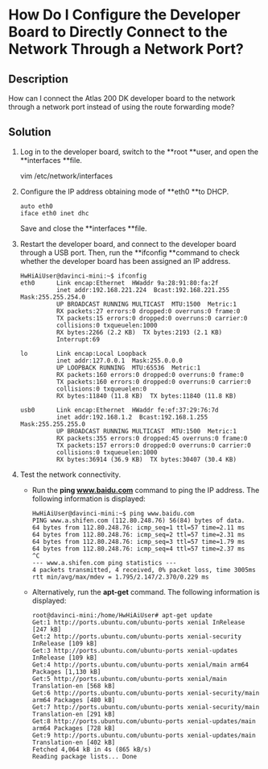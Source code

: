 # How Do I Configure the Developer Board to Directly Connect to the Network Through a Network Port?<a name="EN-US_TOPIC_0197337868"></a>

## Description<a name="section12157144045416"></a>

How can I connect the Atlas 200 DK developer board to the network through a network port instead of using the route forwarding mode?

## Solution<a name="section3271192405511"></a>

1.  Log in to the developer board, switch to the  **root **user, and open the  **interfaces **file.

    vim /etc/network/interfaces

2.  Configure the IP address obtaining mode of  **eth0 **to DHCP.

    ```
    auto eth0
    iface eth0 inet dhc
    ```

    Save and close the  **interfaces **file.

3.  Restart the developer board, and connect to the developer board through a USB port. Then, run the  **ifconfig **command to check whether the developer board has been assigned an IP address.

    ```
    HwHiAiUser@davinci-mini:~$ ifconfig
    eth0      Link encap:Ethernet  HWaddr 9a:28:91:80:fa:2f  
              inet addr:192.168.221.224  Bcast:192.168.221.255  Mask:255.255.254.0
              UP BROADCAST RUNNING MULTICAST  MTU:1500  Metric:1
              RX packets:27 errors:0 dropped:0 overruns:0 frame:0
              TX packets:15 errors:0 dropped:0 overruns:0 carrier:0
              collisions:0 txqueuelen:1000 
              RX bytes:2266 (2.2 KB)  TX bytes:2193 (2.1 KB)
              Interrupt:69 
    
    lo        Link encap:Local Loopback  
              inet addr:127.0.0.1  Mask:255.0.0.0
              UP LOOPBACK RUNNING  MTU:65536  Metric:1
              RX packets:160 errors:0 dropped:0 overruns:0 frame:0
              TX packets:160 errors:0 dropped:0 overruns:0 carrier:0
              collisions:0 txqueuelen:0 
              RX bytes:11840 (11.8 KB)  TX bytes:11840 (11.8 KB)
    
    usb0      Link encap:Ethernet  HWaddr fe:ef:37:29:76:7d  
              inet addr:192.168.1.2  Bcast:192.168.1.255  Mask:255.255.255.0
              UP BROADCAST RUNNING MULTICAST  MTU:1500  Metric:1
              RX packets:355 errors:0 dropped:45 overruns:0 frame:0
              TX packets:157 errors:0 dropped:0 overruns:0 carrier:0
              collisions:0 txqueuelen:1000 
              RX bytes:36914 (36.9 KB)  TX bytes:30407 (30.4 KB)
    ```

4.  Test the network connectivity.
    -   Run the  **ping www.baidu.com**  command to ping the IP address. The following information is displayed:

        ```
        HwHiAiUser@davinci-mini:~$ ping www.baidu.com
        PING www.a.shifen.com (112.80.248.76) 56(84) bytes of data.
        64 bytes from 112.80.248.76: icmp_seq=1 ttl=57 time=2.11 ms
        64 bytes from 112.80.248.76: icmp_seq=2 ttl=57 time=2.31 ms
        64 bytes from 112.80.248.76: icmp_seq=3 ttl=57 time=1.79 ms
        64 bytes from 112.80.248.76: icmp_seq=4 ttl=57 time=2.37 ms
        ^C
        --- www.a.shifen.com ping statistics ---
        4 packets transmitted, 4 received, 0% packet loss, time 3005ms
        rtt min/avg/max/mdev = 1.795/2.147/2.370/0.229 ms
        ```

    -   Alternatively, run the  **apt-get**  command. The following information is displayed:

        ```
        root@davinci-mini:/home/HwHiAiUser# apt-get update
        Get:1 http://ports.ubuntu.com/ubuntu-ports xenial InRelease [247 kB]
        Get:2 http://ports.ubuntu.com/ubuntu-ports xenial-security InRelease [109 kB]
        Get:3 http://ports.ubuntu.com/ubuntu-ports xenial-updates InRelease [109 kB]
        Get:4 http://ports.ubuntu.com/ubuntu-ports xenial/main arm64 Packages [1,130 kB]
        Get:5 http://ports.ubuntu.com/ubuntu-ports xenial/main Translation-en [568 kB]
        Get:6 http://ports.ubuntu.com/ubuntu-ports xenial-security/main arm64 Packages [480 kB]
        Get:7 http://ports.ubuntu.com/ubuntu-ports xenial-security/main Translation-en [291 kB]
        Get:8 http://ports.ubuntu.com/ubuntu-ports xenial-updates/main arm64 Packages [728 kB]
        Get:9 http://ports.ubuntu.com/ubuntu-ports xenial-updates/main Translation-en [402 kB]
        Fetched 4,064 kB in 4s (865 kB/s)                                    
        Reading package lists... Done
        ```




